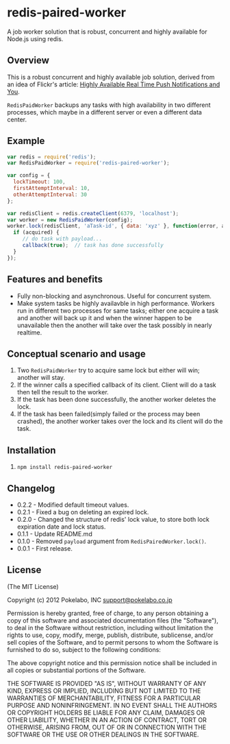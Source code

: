 redis-paired-worker
===================

A job worker solution that is robust, concurrent and highly available for Node.js using redis.

Overview
--------
This is a robust concurrent and highly available job solution, derived from an idea of Flickr's article:
[Highly Available Real Time Push Notifications and You](http://code.flickr.net/2012/12/12/highly-available-real-time-notifications/).

``RedisPaidWorker`` backups any tasks with high availability in two different processes, which maybe in a different server or even a different data center.

Example
-------

```javascript
var redis = require('redis');
var RedisPaidWorker = require('redis-paired-worker');

var config = {
  lockTimeout: 100,
  firstAttemptInterval: 10,
  otherAttemptInterval: 30
};

var redisClient = redis.createClient(6379, 'localhost');
var worker = new RedisPaidWorker(config);
worker.lock(redisClient, 'aTask-id', { data: 'xyz' }, function(error, acquired, payload, callback) {
  if (acquired) {
     // do task with payload...
     callback(true);  // task has done successfully
  }
});
```

Features and benefits
---------------------
* Fully non-blocking and asynchronous. Useful for concurrent system.
* Make system tasks be highly availavble in high performance. Workers run in different two processes for same tasks; either one acquire a task and another will back up it and when the winner happen to be unavailable then the another will take over the task possibly in nearly realtime.

Conceptual scenario and usage
-----------------------------
1. Two ``RedisPaidWorker`` try to acquire same lock but either will win; another will stay.
1. If the winner calls a specified callback of its client. Client will do a task then tell the result to the worker.
1. If the task has been done successfully, the another worker deletes the lock.
1. If the task has been failed(simply failed or the process may been crashed), the another worker takes over the lock and its client will do the task.

Installation
------------
1. `npm install redis-paired-worker`

## Changelog

* 0.2.2 - Modified default timeout values.
* 0.2.1 - Fixed a bug on deleting an expired lock.
* 0.2.0 - Changed the structure of redis' lock value, to store both lock expiration date and lock status.
* 0.1.1 - Update README.md
* 0.1.0 - Removed `payload` argument from `RedisPairedWorker.lock()`.
* 0.0.1 - First release.

## License

(The MIT License)

Copyright (c) 2012 Pokelabo, INC <support@pokelabo.co.jp>

Permission is hereby granted, free of charge, to any person obtaining a copy of this software and associated documentation files (the "Software"), to deal in the Software without restriction, including without limitation the rights to use, copy, modify, merge, publish, distribute, sublicense, and/or sell copies of the Software, and to permit persons to whom the Software is furnished to do so, subject to the following conditions:

The above copyright notice and this permission notice shall be included in all copies or substantial portions of the Software.

THE SOFTWARE IS PROVIDED "AS IS", WITHOUT WARRANTY OF ANY KIND, EXPRESS OR IMPLIED, INCLUDING BUT NOT LIMITED TO THE WARRANTIES OF MERCHANTABILITY, FITNESS FOR A PARTICULAR PURPOSE AND NONINFRINGEMENT. IN NO EVENT SHALL THE AUTHORS OR COPYRIGHT HOLDERS BE LIABLE FOR ANY CLAIM, DAMAGES OR OTHER LIABILITY, WHETHER IN AN ACTION OF CONTRACT, TORT OR OTHERWISE, ARISING FROM, OUT OF OR IN CONNECTION WITH THE SOFTWARE OR THE USE OR OTHER DEALINGS IN THE SOFTWARE.
